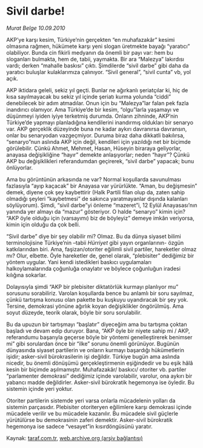 # Sivil darbe!

*Murat Belge 10.09.2010*

<div class="yazi"><p>AKP’ye karşı kesim, Türkiye’nin gerçekten “en muhafazakâr” kesimi olmasına rağmen, hükümete karşı yeni slogan üretmekte bayağı “yaratıcı” olabiliyor. Bunda cin fikirli medyanın da önemli bir payı var: hem bu sloganları bulmakta, hem de, tabii, yaymakta. Bir ara “Malezya” lakırdısı vardı; derken “mahalle baskısı” çıktı. Şimdilerde “sivil darbe” gibi daha da yaratıcı buluşlar kulaklarımıza çalınıyor. “Sivil general”, “sivil cunta” vb, yol açık.</p>
<p>AKP iktidara geleli, sekiz yıl geçti. Bunlar ne ağırkanlı şeriatçılar ki, hiç de kısa sayılmayacak bu sekiz yıl içinde şeriatı kurma yolunda “ciddi” denebilecek bir adım atmadılar. Onun için bu “Malezya”lar falan pek fazla inandırıcı olamıyor. Ama Türkiye’de bir kesim, “olgu”larla yaşamayı ve düşünmeyi iyiden iyiye terketmiş durumda. Onların zihninde, AKP’nin Türkiye’de yapmayı planladığına kendilerini inandırmış oldukları bir senaryo var. AKP gerçeklik düzeyinde buna ne kadar aykırı davranırsa davransın, onlar bu senaryodan vazgeçmiyor. Duruma biraz daha dikkatli bakılırsa, “senaryo”nun aslında AKP için değil, kendileri için yazıldığı net bir biçimde görülebilir. Çünkü Ahmet, Mehmet, Hasan, Hüseyin biraraya geliyorlar, anayasa değişikliğine “hayır” demekte anlaşıyorlar; neden “hayır”? Çünkü AKP bu değişiklikleri referandumdan geçirerek, “sivil darbe” yapacak; bunu önlüyorlar.</p>
<p>Ama bu görüntünün arkasında ne var? Normal koşullarda savunulması fazlasıyla “ayıp kaçacak” bir Anayasa var yürürlükte. “Aman, bu değişmesin” demek, diyene çok şey kaybettirir (Halk Partili filan olup da, zaten sahip olmadığı şeyleri “kaybetmesi” de sakınca yaratmayanlar dışında kalanları söylüyorum). Şimdi, “sivil darbe”yi önleme “mazeret”i, 12 Eylül Anayasası’nın yanında yer almayı da “mazur” gösteriyor. O halde “senaryo” kimin için? “AKP öyle olduğu için (varsayımı) biz de böyleyiz” demeye imkân veriyorsa, kimin için olduğu da çok belli.</p>
<p>“Sivil darbe” diye bir şey olabilir mi? Olmaz. Bu da dünya siyaset bilimi terminolojisine Türkiye’nin –tabii <i>Hürriyet </i>gibi yayın organlarının- özgün katkılarından biri. Ama, faşizan/otoriter eğilimli sivil partiler, hareketler olmaz mı? Olur, elbette. Öyle hareketler de, genel olarak, “plebisiter” dediğimiz bir yöntem uygular. Yani kendi istedikleri baskıcı uygulamaları halkoylamalarında çoğunluğa onaylatır ve böylece çoğunluğun iradesi kılığına sokarlar. </p>
<p>Dolayısıyla şimdi “AKP bir plebisiter diktatörlük kurmayı planlıyor mu” sorusunu sorabiliriz. Varolan koşullarda bence bu anlamlı bir soru sayılmaz, çünkü tartışma konusu olan pakette bu kuşkuyu uyandıracak bir şey yok. Tersine, demokrasi yönüne ağırlık koyan değişiklikler öngörülmüş. Ama soyut düzeyde, teorik olarak, böyle bir soru sorulabilir.</p>
<p>Bu da upuzun bir tartışmayı “başlatır” diyeceğim ama bu tartışma çoktan başladı ve devam edip duruyor. Bana, “AKP öyle bir niyete sahip mi / AKP, referandumu başarıyla geçerse böyle bir yöntemi genelleştirerek benimser mi” gibi sorulardan önce bir “ilke” sorunu önemli görünüyor. Bugünün dünyasında siyaset partilerin ve onların kurmayı başardığı hükümetlerin işidir; asker-sivil bürokrasilerin işi değildir. Türkiye bugün ama aslında nicedir, bu önemli dönüşümü gerçekleştirmenin eşiğindedir ve bu eşik hâlâ kesin bir biçimde aşılmamıştır. Muhafazakâr/ baskıcı/ otoriter vb. partiler “parlamenter demokrasi” dediğimiz içinde varolabilir, varolur, ona aykırı bir yabancı madde değildirler. Asker-sivil bürokratik hegemonya ise öyledir. Bu sistemin içinde yeri yoktur. </p>
<p>Otoriter partilerin sistemde yeri varsa onlarla mücadelenin yolları da sistemin parçasıdır. Plebisiter otoriteryen eğilimlere karşı demokrasi içinde mücadele verilir ve bu mücadele kazanılır. Bu mücadele sivil güçlerle yürütülürse bu demokrasinin zaferi demektir. Asker-sivil bürokratik hegemonya ise sadece “vesayet”in kısırdöngüsünü yaratır.</p></div>

Kaynak: [taraf.com.tr](http://www.taraf.com.tr:80/murat-belge/makale-sivil-darbe-2.htm), [web.archive.org (arşiv bağlantısı)](http://web.archive.org/web/20100912163359/http://www.taraf.com.tr:80/murat-belge/makale-sivil-darbe-2.htm)

